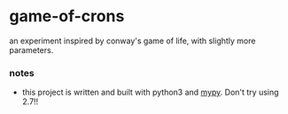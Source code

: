 # game-of-crons
an experiment inspired by conway's game of life, with slightly more parameters.

### notes
- this project is written and built with python3 and [mypy](https://github.com/python/mypy). Don't try using 2.7!!